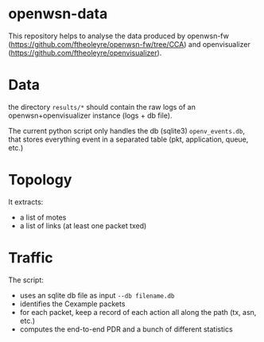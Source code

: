 # openwsn-data

This repository helps to analyse the data produced by openwsn-fw (https://github.com/ftheoleyre/openwsn-fw/tree/CCA) and openvisualizer (https://github.com/ftheoleyre/openvisualizer).

# Data

the directory `results/*` should contain the raw logs of an openwsn+openvisualizer instance (logs + db file).

The current python script only handles the db (sqlite3) `openv_events.db`, that stores everything event in a separated table (pkt, application, queue, etc.)



# Topology

It extracts:

* a list of motes
* a list of links (at least one packet txed)



# Traffic

The script:

* uses an sqlite db file as input `--db filename.db`
* identifies the Cexample packets 
* for each packet, keep a record of each action all along the path (tx, asn, etc.)
* computes the end-to-end PDR and a bunch of different statistics